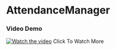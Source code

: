 # AttendanceManager

### Video Demo
[![Watch the video](https://j.gifs.com/r2ZG94.gif)](https://youtu.be/vCvC7UlSsRs)
Click To Watch More
